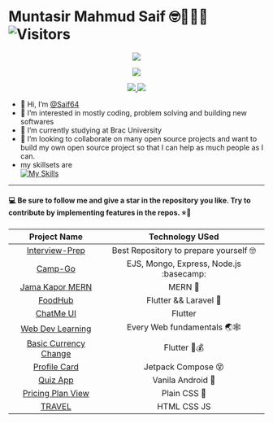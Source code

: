 # Muntasir Mahmud Saif 🤓🤠😵‍💫     ![Visitors](https://visitor-badge.glitch.me/badge?page_id=Saif64) 


<p align="center">
<a href="https://github.com/Saif64">
    <img src="https://github-stats-alpha.vercel.app/api?username=Saif64&cc=22272e&tc=37BCF6&ic=fff&bc=0000">
</a>

<p align="center">
<a href="https://github.com/Saif64">
    <img src="http://github-profile-summary-cards.vercel.app/api/cards/profile-details?username=Saif64&theme=dracula">
</a>    

<p align="center">
<a href="https://github.com/Saif64">
    <img src="http://github-profile-summary-cards.vercel.app/api/cards/repos-per-language?username=Saif64&theme=dracula">
</a>
<a href="https://github.com/Saif64">
    <img src="http://github-profile-summary-cards.vercel.app/api/cards/most-commit-language?username=Saif64&theme=dracula">
</a>    
<!-- ![](http://github-profile-summary-cards.vercel.app/api/cards/profile-details?username=Saif64&theme=dracula)  -->

<!-- ![](http://github-profile-summary-cards.vercel.app/api/cards/repos-per-language?username=Saif64&theme=dracula)  -->
<!-- ![](http://github-profile-summary-cards.vercel.app/api/cards/most-commit-language?username=Saif64&theme=dracula)  -->
- 👋 Hi, I’m [@Saif64](https://github.com/Saif64)
- 👀 I’m interested in mostly coding, problem solving and building new softwares 
- 🌱 I’m currently studying at Brac University
- 💞️ I’m looking to collaborate on many open source projects and want to build my own open source project so that I can help as much people as I can.
- my skillsets are <br>
    [![My Skills](https://skillicons.dev/icons?i=java,js,html,css,kotlin,bash,dart,flutter,nodejs,react,mongodb,python,linux,git)](https://skillicons.dev)    
---


    
    

#### :computer: Be sure to follow me and give a star in the repository you like. Try to contribute by implementing features in the repos. ⭐🌟
| Project Name| Technology USed|
|:-----------:|:---------------:|
| [Interview-Prep](https://github.com/Saif64/Interview-prep) | Best Repository to prepare yourself 🤓
| [Camp-Go](https://github.com/Saif64/CampGo) | EJS, Mongo, Express, Node.js :basecamp:
| [Jama Kapor MERN](https://github.com/Saif64/jama-kapor) | MERN 👚
| [FoodHub](https://github.com/Saif64/flutter-FoodHub) | Flutter && Laravel 🍔
| [ChatMe UI](https://github.com/Saif64/flutter-ChatMe-UI) | Flutter
| [Web Dev Learning](https://github.com/Saif64/webDev-Learing) | Every Web fundamentals 🌏🕸️
| [Basic Currency Change](https://github.com/Saif64/Flutter-vangiChai) | Flutter 🤑💰
| [Profile Card](https://github.com/Saif64/-JetpackCompose-ProfileCard) | Jetpack Compose 😵
| [Quiz App](https://github.com/Saif64/TriviaApp) | Vanila Android  🚡
| [Pricing Plan View](https://github.com/Saif64/pricing-plan) | Plain CSS 💸
|[TRAVEL](https://github.com/Saif64/travel)| HTML CSS JS
